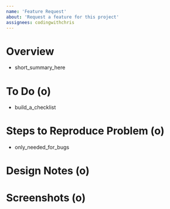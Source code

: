 ```yaml
---
name: 'Feature Request'
about: 'Request a feature for this project'
assignees: codingwithchris
---
```

# Overview
- short_summary_here

# To Do (o)
- build_a_checklist

# Steps to Reproduce Problem (o)
- only_needed_for_bugs

# Design Notes (o)

# Screenshots (o)